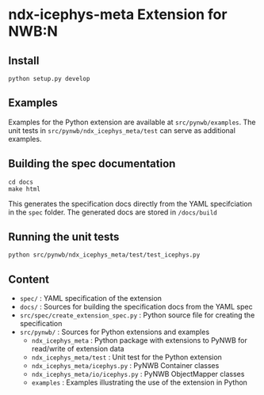 # ndx-icephys-meta Extension for NWB:N

## Install

```
python setup.py develop
```

## Examples

Examples for the Python extension are available at ``src/pynwb/examples``. The unit tests in ``src/pynwb/ndx_icephys_meta/test`` can serve as additional examples.

## Building the spec documentation

```
cd docs
make html
```

This generates the specification docs directly from the YAML specifciation in the ``spec`` folder. The generated docs are stored in ``/docs/build``

## Running the unit tests

```
python src/pynwb/ndx_icephys_meta/test/test_icephys.py
```

## Content

* ``spec/`` : YAML specification of the extension
* ``docs/`` : Sources for building the specification docs from the YAML spec
* ``src/spec/create_extension_spec.py`` : Python source file for creating the specification
* ``src/pynwb/`` : Sources for Python extensions and examples
    * ``ndx_icephys_meta`` : Python package with extensions to PyNWB for read/write of extension data
    * ``ndx_icephys_meta/test`` : Unit test for the Python extension
    * ``ndx_icephys_meta/icephys.py`` : PyNWB Container classes
    * ``ndx_icephys_meta/io/icephys.py`` : PyNWB ObjectMapper classes
    * ``examples`` : Examples illustrating the use of the extension in Python

